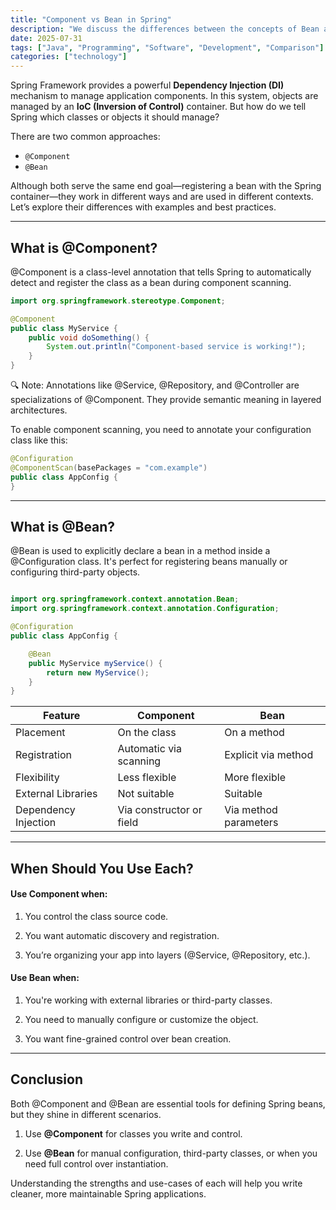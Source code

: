 ```yaml
---
title: "Component vs Bean in Spring"
description: "We discuss the differences between the concepts of Bean and Component, two of the basic building blocks of the Spring Framework, their usage areas, and how to choose them in the best way."
date: 2025-07-31
tags: ["Java", "Programming", "Software", "Development", "Comparison"]
categories: ["technology"]
---
```


Spring Framework provides a powerful **Dependency Injection (DI)** mechanism to manage application components. In this system, objects are managed by an **IoC (Inversion of Control)** container. But how do we tell Spring which classes or objects it should manage?

There are two common approaches:

- `@Component`
- `@Bean`

Although both serve the same end goal—registering a bean with the Spring container—they work in different ways and are used in different contexts. Let’s explore their differences with examples and best practices.

---

## What is @Component?

@Component is a class-level annotation that tells Spring to automatically detect and register the class as a bean during component scanning.
```Java
import org.springframework.stereotype.Component;

@Component
public class MyService {
    public void doSomething() {
        System.out.println("Component-based service is working!");
    }
}
```

🔍 Note: Annotations like @Service, @Repository, and @Controller are specializations of @Component. They provide semantic meaning in layered architectures.

To enable component scanning, you need to annotate your configuration class like this:
```Java
@Configuration
@ComponentScan(basePackages = "com.example")
public class AppConfig {
}
```

---

## What is @Bean?

@Bean is used to explicitly declare a bean in a method inside a @Configuration class. It's perfect for registering beans manually or configuring third-party objects.
```Java

import org.springframework.context.annotation.Bean;
import org.springframework.context.annotation.Configuration;

@Configuration
public class AppConfig {

    @Bean
    public MyService myService() {
        return new MyService();
    }
}
```


| Feature              | **Component**             | **Bean**               |
| -------------------- | ------------------------ | --------------------- |
| Placement            | On the class             | On a method           |
| Registration         | Automatic via scanning   | Explicit via method   |
| Flexibility          | Less flexible            | More flexible         |
| External Libraries   | Not suitable             | Suitable              |
| Dependency Injection | Via constructor or field | Via method parameters |

---

## When Should You Use Each?

#### Use Component when:

1. You control the class source code.

2. You want automatic discovery and registration.

3. You’re organizing your app into layers (@Service, @Repository, etc.).

#### Use Bean when:

1. You're working with external libraries or third-party classes.

2. You need to manually configure or customize the object.

3. You want fine-grained control over bean creation.
   
---

## Conclusion
Both @Component and @Bean are essential tools for defining Spring beans, but they shine in different scenarios.

1. Use **@Component** for classes you write and control.

2. Use **@Bean** for manual configuration, third-party classes, or when you need full control over instantiation.

Understanding the strengths and use-cases of each will help you write cleaner, more maintainable Spring applications.